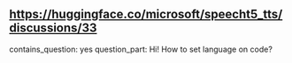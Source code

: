 ## https://huggingface.co/microsoft/speecht5_tts/discussions/33

contains_question: yes
question_part: Hi! How to set language on code?